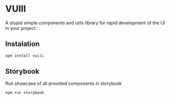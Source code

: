 # VUIII

A stupid simple components and utils library for rapid development of the UI in your project.

## Instalation

```sh
npm install vuiii
```

## Storybook

Run showcase of all provided components in storybook

```sh
npm run storybook
```
